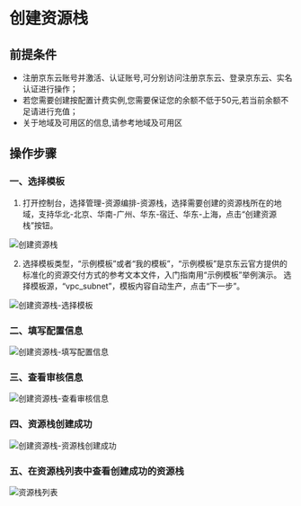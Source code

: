 # 创建资源栈

## **前提条件** 

- 注册京东云账号并激活、认证账号,可分别访问注册京东云、登录京东云、实名认证进行操作；
- 若您需要创建按配置计费实例,您需要保证您的余额不低于50元,若当前余额不足请进行充值；
- 关于地域及可用区的信息,请参考地域及可用区

## **操作步骤**

### 一、选择模板

1. 打开控制台，选择管理-资源编排-资源栈，选择需要创建的资源栈所在的地域，支持华北-北京、华南-广州、华东-宿迁、华东-上海，点击“创建资源栈”按钮。

 ![创建资源栈](https://raw.githubusercontent.com/jdcloudcom/cn/edit/image/Resource-Orchestration/resource001.png)
 
2. 选择模板类型，“示例模板”或者“我的模板”，“示例模板”是京东云官方提供的标准化的资源交付方式的参考文本文件，入门指南用“示例模板”举例演示。
选择模板源，“vpc_subnet”，模板内容自动生产，点击“下一步”。

![创建资源栈-选择模板](https://raw.githubusercontent.com/jdcloudcom/cn/edit/image/Resource-Orchestration/resource002.png)

### 二、填写配置信息

![创建资源栈-填写配置信息](https://raw.githubusercontent.com/jdcloudcom/cn/edit/image/Resource-Orchestration/resource003.png)

### 三、查看审核信息

![创建资源栈-查看审核信息](https://raw.githubusercontent.com/jdcloudcom/cn/edit/image/Resource-Orchestration/resource004.png)

### 四、资源栈创建成功

![创建资源栈-资源栈创建成功](https://raw.githubusercontent.com/jdcloudcom/cn/edit/image/Resource-Orchestration/resource005.png)
### 五、在资源栈列表中查看创建成功的资源栈

![资源栈列表](https://raw.githubusercontent.com/jdcloudcom/cn/edit/image/Resource-Orchestration/resource006.png)

